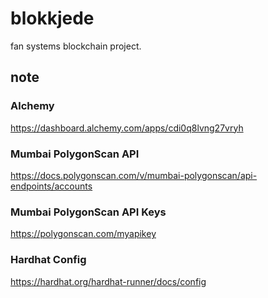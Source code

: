 # blokkjede
fan systems blockchain project.

## note

### Alchemy

https://dashboard.alchemy.com/apps/cdi0q8lvng27vryh

### Mumbai PolygonScan API

https://docs.polygonscan.com/v/mumbai-polygonscan/api-endpoints/accounts

### Mumbai PolygonScan API Keys

https://polygonscan.com/myapikey

### Hardhat Config

https://hardhat.org/hardhat-runner/docs/config
